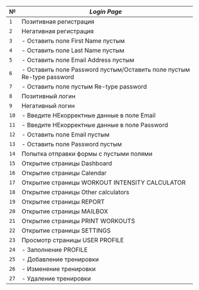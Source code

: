 | №    | *Login Page*                                                               |
|------|----------------------------------------------------------------------------|
| `1`  | Позитивная регистрация                                                     |
| `2`  | Негативная регистрация                                                     |
| `3`  | - Оставить поле First Name пустым                                          |
| `4`  | - Оставить поле  Last Name пустым                                          |
| `5`  | - Оставить поле  Email Address  пустым                                     |
| `6`  | - Оставить поле Password  пустым/Оставить поле пустым<br/>Re-type password |
| `7`  | - Оставить поле пустым Re-type password                                    |
| `8`  | Позитивный логин                                                           |
| `9`  | Негативный логин                                                           |
| `10` | - Введите НЕкорректные данные в поле Email	                                |
| `11` | - Введите НЕкорректные данные в поле Password	                             |
| `12` | - Оставить поле Email пустым                                               |
| `13` | - Оставить поле Password пустым                                            |
| `14` | Попытка отправки формы с пустыми полями                                    |
| `15` | Открытие страницы Dashboard                                                |
| `16` | Открытие страницы Calendar                                                 |
| `17` | Открытие страницы WORKOUT INTENSITY CALCULATOR                             |
| `18` | Открытие страницы Other calculators                                        |
| `19` | Открытие страницы REPORT                                                   |
| `20` | Открытие страницы MAILBOX                                                  |
| `21` | Открытие страницы PRINT WORKOUTS                                           |
| `22` | Открытие страницы SETTINGS                                                 |
| `23` | Просмотр страницы USER PROFILE                                             |
| `24` | - Заполнение  PROFILE                                                      |
| `25` | - Добавление тренировки                                                    |
| `26` | - Изменение тренировки                                                     |
| `27` | - Удаление тренировки                                                      |

